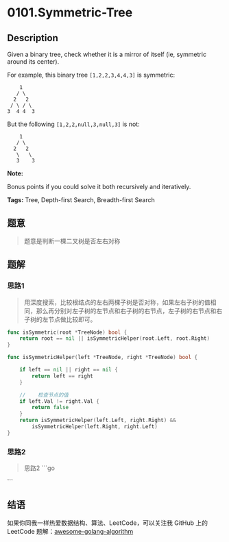 # 0101.Symmetric-Tree

## Description

Given a binary tree, check whether it is a mirror of itself \(ie, symmetric around its center\).

For example, this binary tree `[1,2,2,3,4,4,3]` is symmetric:

```text
    1
   / \
  2   2
 / \ / \
3  4 4  3
```

But the following `[1,2,2,null,3,null,3]` is not:

```text
    1
   / \
  2   2
   \   \
   3    3
```

**Note:**

Bonus points if you could solve it both recursively and iteratively.

**Tags:** Tree, Depth-first Search, Breadth-first Search

## 题意

> 题意是判断一棵二叉树是否左右对称

## 题解

### 思路1

> 用深度搜索，比较根结点的左右两棵子树是否对称，如果左右子树的值相同，那么再分别对左子树的左节点和右子树的右节点，左子树的右节点和右子树的左节点做比较即可。

```go
func isSymmetric(root *TreeNode) bool {
    return root == nil || isSymmetricHelper(root.Left, root.Right)
}

func isSymmetricHelper(left *TreeNode, right *TreeNode) bool {

    if left == nil || right == nil {
        return left == right
    }

    //    检查节点的值
    if left.Val != right.Val {
        return false
    }
    return isSymmetricHelper(left.Left, right.Right) &&
        isSymmetricHelper(left.Right, right.Left)
}
```

### 思路2

> 思路2 \`\`\`go

\`\`\`

## 结语

如果你同我一样热爱数据结构、算法、LeetCode，可以关注我 GitHub 上的 LeetCode 题解：[awesome-golang-algorithm](https://github.com/Golang-Solutions/awesome-golang-algorithm)

